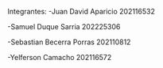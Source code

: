 Integrantes:
-Juan David Aparicio 202116532

-Samuel Duque Sarria 202225306

-Sebastian Becerra Porras 202110812

-Yelferson Camacho 202116572 
